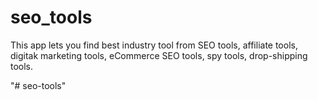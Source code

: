 # seo_tools

This app lets you find best industry tool from SEO tools, affiliate tools, digitak marketing tools, eCommerce SEO tools, spy tools, drop-shipping tools.


"# seo-tools" 
